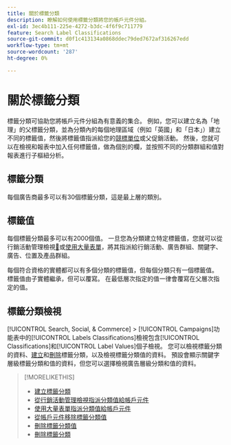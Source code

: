 ```yaml
---
title: 關於標籤分類
description: 瞭解如何使用標籤分類將您的帳戶元件分組。
exl-id: 3ec4b111-225e-4272-b3dc-4f6f9c711779
feature: Search Label Classifications
source-git-commit: d0f1c413134a0868ddec79ded7672af316267edd
workflow-type: tm+mt
source-wordcount: '287'
ht-degree: 0%

---
```


# 關於標籤分類

標籤分類可協助您將帳戶元件分組為有意義的集合。 例如，您可以建立名為「地理」的父標籤分類，並為分類內的每個地理區域（例如「英國」和「日本」）建立不同的標籤值，然後將標籤值指派給您的[競標單位](/help/search-social-commerce/glossary.md#a-b)或父促銷活動。 然後，您就可以在檢視和報表中加入任何標籤值，做為個別的欄，並按照不同的分類群組和值對報表進行子樞紐分析。

## 標籤分類

每個廣告商最多可以有30個標籤分類，這是最上層的類別。

## 標籤值

每個標籤分類最多可以有2000個值。 一旦您為分類建立特定標籤值，您就可以從行銷活動管理檢視[&#128279;](classification-values-assign-campaign-management.md)或[使用大量表單](classification-values-assign-bulksheets.md)，將其指派給行銷活動、廣告群組、關鍵字、廣告、位置及產品群組。

每個符合資格的實體都可以有多個分類的標籤值，但每個分類只有一個標籤值。 標籤值由子實體繼承，但可以覆寫。 在最低層次指定的值一律會覆寫在父層次指定的值。

## 標籤分類檢視

[!UICONTROL Search, Social, & Commerce] > [!UICONTROL Campaigns]功能表中的[!UICONTROL Labels Classifications]檢視包含[!UICONTROL Classifications]和[!UICONTROL Label Values]個子檢視。 您可以檢視標籤分類的資料、[建立](classification-create.md)和[刪除](classification-delete.md)標籤分類，以及檢視標籤分類值的資料。 預設會顯示關鍵字層級標籤分類和值的資料，但您可以選擇檢視廣告層級分類和值的資料。

>[!MORELIKETHIS]
>
>* [建立標籤分類](classification-create.md)
>* [從行銷活動管理檢視指派分類值給帳戶元件](classification-values-assign-campaign-management.md)
>* [使用大量表單指派分類值給帳戶元件](classification-values-assign-bulksheets.md)
>* [從帳戶元件移除標籤分類值](classification-values-remove.md)
>* [刪除標籤分類值](classification-values-delete.md)
>* [刪除標籤分類](classification-delete.md)
